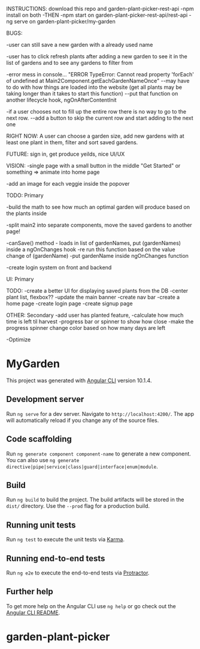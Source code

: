INSTRUCTIONS: download this repo and garden-plant-picker-rest-api
-npm install on both
-THEN
-npm start on garden-plant-picker-rest-api/rest-api
-ng serve on garden-plant-picker/my-garden

BUGS: 

  -user can still save a new garden with a already used name

  -user has to click refresh plants after adding a new garden to see it in the list of gardens and to see any gardens to filter from
  
  -error mess in console... "ERROR TypeError: Cannot read property 'forEach' of undefined
    at Main2Component.getEachGardenNameOnce"
    --may have to do with how things are loaded into the website (get all plants may be taking longer than it takes to start this function)
    --put that function on another lifecycle hook, ngOnAfterContentInit
    
   -if a user chooses not to fill up the entire row there is no way to go to the next row.
      --add a button to skip the current row and start adding to the next one
    


RIGHT NOW: A user can choose a garden size, add new gardens with at least one plant in them, filter and sort saved gardens.

FUTURE: sign in, get produce yeilds, nice UI/UX

VISION: 
   -single page with a small button in the middle "Get Started" or something
    => animate into home page
   
   -add an image for each veggie inside the popover

TODO: Primary

  -build the math to see how much an optimal garden will produce based on the plants inside
   
  -split main2 into separate components, move the saved gardens to another page!
  
  -canSave() method - loads in list of gardenNames, put (gardenNames) inside a ngOnChanges hook
    -re run this function based on the value change of (gardenName)
    -put gardenName inside ngOnChanges function
   
   -create login system on front and backend
  

UI: Primary

   TODO:
    -create a better UI for displaying saved plants from the DB
    -center plant list, flexbox??
    -update the main banner
    -create nav bar
    -create a home page
    -create login page
    -create signup page

   
OTHER: Secondary
  -add user has planted feature, 
    -calculate how much time is left til harvest
    -progress bar or spinner to show how close
      -make the progress spinner change color based on how many days are left
      
  -Optimize







# MyGarden

This project was generated with [Angular CLI](https://github.com/angular/angular-cli) version 10.1.4.

## Development server

Run `ng serve` for a dev server. Navigate to `http://localhost:4200/`. The app will automatically reload if you change any of the source files.

## Code scaffolding

Run `ng generate component component-name` to generate a new component. You can also use `ng generate directive|pipe|service|class|guard|interface|enum|module`.

## Build

Run `ng build` to build the project. The build artifacts will be stored in the `dist/` directory. Use the `--prod` flag for a production build.

## Running unit tests

Run `ng test` to execute the unit tests via [Karma](https://karma-runner.github.io).

## Running end-to-end tests

Run `ng e2e` to execute the end-to-end tests via [Protractor](http://www.protractortest.org/).

## Further help

To get more help on the Angular CLI use `ng help` or go check out the [Angular CLI README](https://github.com/angular/angular-cli/blob/master/README.md).
# garden-plant-picker


